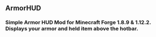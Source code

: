 ## ArmorHUD

### Simple Armor HUD Mod for Minecraft Forge 1.8.9 & 1.12.2. Displays your armor and held item above the hotbar.
